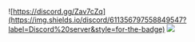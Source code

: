 ![https://discord.gg/Zav7cZq](https://img.shields.io/discord/611356797558849547?label=Discord%20server&style=for-the-badge)
![](https://img.shields.io/github/watchers/whistledevelopments/discordwhois?style=for-the-badge)
